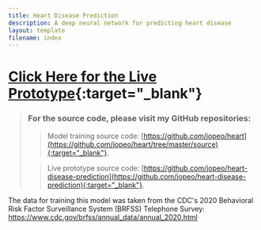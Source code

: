 ```yaml
---
title: Heart Disease Prediction
description: A deep neural network for predicting heart disease
layout: template
filename: index
---
```


# [Click Here for the Live Prototype](http://www.heartdiseasepredictor.com){:target="_blank"}

>### For the source code, please visit my GitHub repositories:
>> Model training source code: [https://github.com/jopeo/heart](https://github.com/jopeo/heart/tree/master/source){:target="_blank"}.
> 
>> Live prototype source code: [https://github.com/jopeo/heart-disease-prediction](https://github.com/jopeo/heart-disease-prediction){:target="_blank"}.

The data for training this model was taken from the CDC's 2020 Behavioral Risk Factor 
Surveillance System (BRFSS) Telephone Survey: <https://www.cdc.gov/brfss/annual_data/annual_2020.html>
